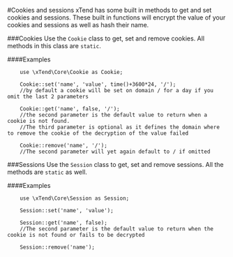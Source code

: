 #Cookies and sessions
xTend has some built in methods to get and set cookies and sessions. These built in functions will encrypt the value of your cookies and sessions as well as hash their name.

###Cookies
Use the `Cookie` class to get, set and remove cookies. All methods in this class are `static`.

####Examples
```
    use \xTend\Core\Cookie as Cookie;

    Cookie::set('name', 'value', time()+3600*24, '/');
    //by default a cookie will be set on domain / for a day if you omit the last 2 parameters

    Cookie::get('name', false, '/');
    //the second parameter is the default value to return when a cookie is not found.
    //The third parameter is optional as it defines the domain where to remove the cookie of the decryption of the value failed

    Cookie::remove('name', '/');
    //The second parameter will yet again default to / if omitted
```

###Sessions
Use the `Session` class to get, set and remove sessions. All the methods are `static` as well.

####Examples
```
    use \xTend\Core\Session as Session;

    Session::set('name', 'value');

    Session::get('name', false);
    //The second parameter is the default value to return when the cookie is not found or fails to be decrypted

    Session::remove('name');
```
